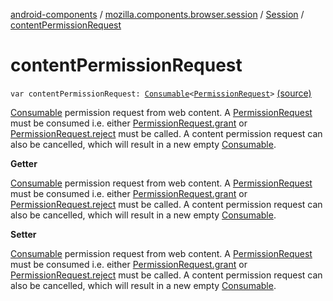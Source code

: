 [android-components](../../index.md) / [mozilla.components.browser.session](../index.md) / [Session](index.md) / [contentPermissionRequest](./content-permission-request.md)

# contentPermissionRequest

`var contentPermissionRequest: `[`Consumable`](../../mozilla.components.support.base.observer/-consumable/index.md)`<`[`PermissionRequest`](../../mozilla.components.concept.engine.permission/-permission-request/index.md)`>` [(source)](https://github.com/mozilla-mobile/android-components/blob/master/components/browser/session/src/main/java/mozilla/components/browser/session/Session.kt#L446)

[Consumable](../../mozilla.components.support.base.observer/-consumable/index.md) permission request from web content. A [PermissionRequest](../../mozilla.components.concept.engine.permission/-permission-request/index.md)
must be consumed i.e. either [PermissionRequest.grant](../../mozilla.components.concept.engine.permission/-permission-request/grant.md) or
[PermissionRequest.reject](../../mozilla.components.concept.engine.permission/-permission-request/reject.md) must be called. A content permission request
can also be cancelled, which will result in a new empty [Consumable](../../mozilla.components.support.base.observer/-consumable/index.md).

**Getter**

[Consumable](../../mozilla.components.support.base.observer/-consumable/index.md) permission request from web content. A [PermissionRequest](../../mozilla.components.concept.engine.permission/-permission-request/index.md)
must be consumed i.e. either [PermissionRequest.grant](../../mozilla.components.concept.engine.permission/-permission-request/grant.md) or
[PermissionRequest.reject](../../mozilla.components.concept.engine.permission/-permission-request/reject.md) must be called. A content permission request
can also be cancelled, which will result in a new empty [Consumable](../../mozilla.components.support.base.observer/-consumable/index.md).

**Setter**

[Consumable](../../mozilla.components.support.base.observer/-consumable/index.md) permission request from web content. A [PermissionRequest](../../mozilla.components.concept.engine.permission/-permission-request/index.md)
must be consumed i.e. either [PermissionRequest.grant](../../mozilla.components.concept.engine.permission/-permission-request/grant.md) or
[PermissionRequest.reject](../../mozilla.components.concept.engine.permission/-permission-request/reject.md) must be called. A content permission request
can also be cancelled, which will result in a new empty [Consumable](../../mozilla.components.support.base.observer/-consumable/index.md).


